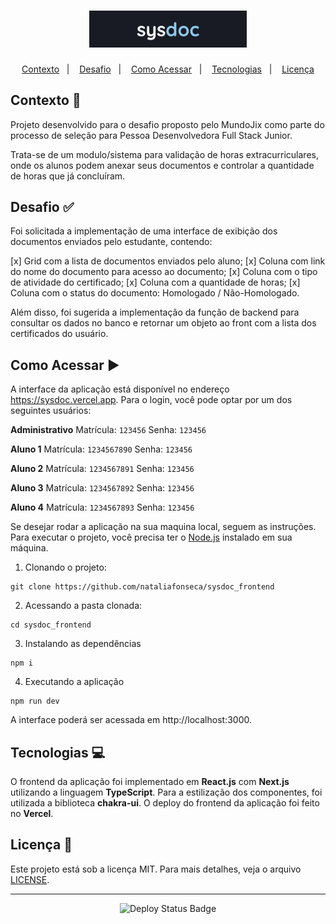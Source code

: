 <h1 align="center">
  <img src="public/images/logo.png" width="50%" />
</h1>

<p align="center">
  <a href="#contexto-">Contexto</a>&nbsp;&nbsp;&nbsp;|&nbsp;&nbsp;&nbsp;
  <a href="#desafio-">Desafio</a>&nbsp;&nbsp;&nbsp;|&nbsp;&nbsp;&nbsp;
  <a href="#como-acessar-%EF%B8%8F">Como Acessar</a>&nbsp;&nbsp;&nbsp;|&nbsp;&nbsp;&nbsp;
  <a href="#tecnologias-">Tecnologias</a>&nbsp;&nbsp;&nbsp;|&nbsp;&nbsp;&nbsp;
  <a href="#licença-">Licença</a>
</p>

## Contexto 📝

Projeto desenvolvido para o desafio proposto pelo MundoJix como parte do processo de seleção para Pessoa Desenvolvedora Full Stack Junior.

Trata-se de um modulo/sistema para validação de horas extracurriculares, onde os alunos podem anexar seus documentos e controlar a quantidade de horas que já concluíram.

## Desafio ✅

Foi solicitada a implementação de uma interface de exibição dos documentos enviados pelo estudante, contendo:

[x] Grid com a lista de documentos enviados pelo aluno;
[x] Coluna com link do nome do documento para acesso ao documento;
[x] Coluna com o tipo de atividade do certificado;
[x] Coluna com a quantidade de horas;
[x] Coluna com o status do documento: Homologado / Não-Homologado.

Além disso, foi sugerida a implementação da função de backend para consultar os dados no banco e retornar um objeto ao front com a lista dos certificados do usuário.

## Como Acessar ▶️

A interface da aplicação está disponível no endereço https://sysdoc.vercel.app. Para o login, você pode optar por um dos seguintes usuários:

**Administrativo**
Matrícula: ```123456```
Senha: ```123456```

**Aluno 1**
Matrícula: ```1234567890```
Senha: ```123456```

**Aluno 2**
Matrícula: ```1234567891```
Senha: ```123456```

**Aluno 3**
Matrícula: ```1234567892```
Senha: ```123456```

**Aluno 4**
Matrícula: ```1234567893```
Senha: ```123456```

Se desejar rodar a aplicação na sua maquina local, seguem as instruções.
Para executar o projeto, você precisa ter o [Node.js](https://nodejs.org) instalado em sua máquina.

1. Clonando o projeto:
```
git clone https://github.com/nataliafonseca/sysdoc_frontend
```
2. Acessando a pasta clonada:
```
cd sysdoc_frontend
```
3. Instalando as dependências
```
npm i
```
4. Executando a aplicação
```
npm run dev
```

A interface poderá ser acessada em http://localhost:3000.

## Tecnologias 💻

O frontend da aplicação foi implementado em **React.js** com **Next.js** utilizando a linguagem **TypeScript**.
Para a estilização dos componentes, foi utilizada a biblioteca **chakra-ui**.
O deploy do frontend da aplicação foi feito no **Vercel**.

## Licença 📃

Este projeto está sob a licença MIT. Para mais detalhes, veja o arquivo [LICENSE](LICENSE).

---
<div align="center">
  
  ![Deploy Status Badge](https://img.shields.io/github/deployments/nataliafonseca/sysdoc_frontend/Production?label=vercel&logo=vercel&style=for-the-badge)

</div>
